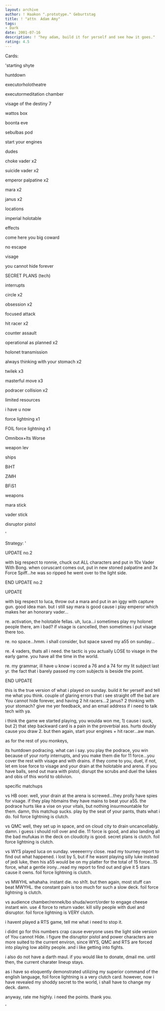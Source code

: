 ```yaml
---
layout: archive
author: ! Haakon ".prototype." Geburtstag
title: ! "attn  Adam Amy"
tags:
- Dark
date: 2001-07-16
description: ! "hey adam, build it for yerself and see how it goes."
rating: 4.5
---
```

Cards: 

'starting shyte

huntdown

executorholotheatre

executormeditation chamber

visage of the destiny 7

wattos box

boonta eve

sebulbas pod

start your engines


dudes

choke vader x2

suicide vader x2

emperor palpatine x2

mara x2

janus x2


locations

imperial holotable


effects

come here you big coward

no escape

visage

you cannot hide forever

SECRET PLANS (tech)


interrupts

circle x2

obsession x2

focused attack

hit racer x2

counter assault

operational as planned x2

holonet transmission

always thinking with your stomach x2

twilek x3

masterful move x3

podracer collision x2

limited resources

i have u now

force lightning x1

FOIL force lightning x1

Omnibox+Its Worse

weapon lev


ships

BiHT

ZiMH

BFiS1


weapons

mara stick

vader stick

disruptor pistol

'

Strategy: '

UPDATE no.2

with big respect to ronnie, chuck out ALL characters and put in 10x Vader With Bong. when coruscant comes out, put in new stoned palpatine and 3x Force Spiff...he was so ripped he went over to the light side.

END UPDATE no.2


UPDATE

with big respect to luca, throw out a mara and put in an iggy with capture gun. good idea man. but i still say mara is good cause i play emperor which makes her an honorary vader...

re. activation, the holotable fellas. uh, luca...i sometimes play my holonet people there, am i bad? if visage is cancelled, then sometimes i put visage there too.

re. no space...hmm. i shall consider, but space saved my a55 on sunday...

re. 4 vaders, thats all i need. the tactic is you actually LOSE to visage in the early game. you have all the time in the world.

re. my grammar, ill have u know i scored a 76 and a 74 for my lit subject last yr. the fact that i barely passed my com subjects is beside the point.

END UPDATE


this is the true version of what i played on sunday. build it fer yerself and tell me what you think. couple of glaring errors that i see straight off the bat are You cannot hide forever, and having 2 hit racers...2 janus? 2 thinking with your stomach? give me yer feedback, and an email address if i need to talk tech with ya.

i think the game we started playing, you woulda won me, 1) cause i suck, but 2) that step backward card is a pain in the proverbial ass. hurts doubly cause you draw 2. but then again, start your engines + hit racer...aw man.


as for the rest of you monkeys,

its huntdown podracing. what can i say. you play the podrace, you win because of your rorty interrupts, and you make them die for 11 force...you cover the rest with visage and with drains. if they come to you, duel, if not, let em lose force to visage and your drain at the holotable and arena. if you have balls, send out mara with pistol, disrupt the scrubs and duel the lukes and obis of this world to oblivion.


specific matchups

vs HB ooer. well, your drain at the arena is screwed...they prolly have spies for visage. if they play hbmains they have mains to beat your a55. the podrace hurts like a vise on your vitals, but nothing insurmountable for them. damn, this matchup sucks. play by the seat of your pants, thats what i do. foil force lightning is clutch.


vs QMC well, they set up in space, and on cloud city to drain uncancellably. damn. i guess i should roll over and die. 11 force is good, and also landing all the bad mufukas in the deck on cloudcity is good. secret plans is clutch. foil force lightning is clutch.


vs WYS played luca on sunday. veeeeerrry close. read my tourney report to find out what happened. i lost by 5, but if he wasnt playing silly luke instead of jedi luke, then his a55 would be on my platter for the total of 15 force...15 force, what a gentle irony...read my report to find out and give it 5 stars cause it owns. foil force lightning is clutch.


vs MWYHL whahaha. instant die. no sh1t. but then again, most stuff can beat MWYHL. the constant pain is too much for such a slow deck. foil force lightning is clutch.


vs audience chamber/rennek/bo shuda/worrt/order to engage cheese instant win. use 4 force to return vader. kill silly people with duel and disruptor. foil force lightning is VERY clutch.


i havent played a RTS game, tell me what i need to stop it.

i didnt go for this numbers crap cause everyone uses the light side version of You cannot Hide. i figure the disruptor pistol and power characters are more suited to the current environ, since WYS, QMC and RTS are forced into playing low ability people. and i like getting into fights.

i also do not have a darth maul. if you would like to donate, dmail me. until then, the current charater lineup stays.


as i have so eloquently demonstrated utilizing my superior command of the english language, foil force lightning is a very clutch card. however, now i have revealed my shoddy secret to the world, i shall have to change my deck. damn.

anyway, rate me highly. i need the points. thank you.

'